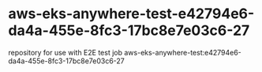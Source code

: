 # aws-eks-anywhere-test-e42794e6-da4a-455e-8fc3-17bc8e7e03c6-27
repository for use with E2E test job aws-eks-anywhere-test:e42794e6-da4a-455e-8fc3-17bc8e7e03c6-27
